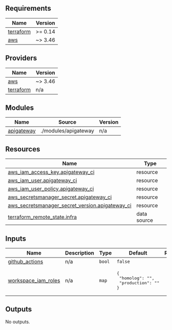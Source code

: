## Requirements

| Name | Version |
|------|---------|
| <a name="requirement_terraform"></a> [terraform](#requirement\_terraform) | >= 0.14 |
| <a name="requirement_aws"></a> [aws](#requirement\_aws) | ~> 3.46 |

## Providers

| Name | Version |
|------|---------|
| <a name="provider_aws"></a> [aws](#provider\_aws) | ~> 3.46 |
| <a name="provider_terraform"></a> [terraform](#provider\_terraform) | n/a |

## Modules

| Name | Source | Version |
|------|--------|---------|
| <a name="module_apigateway"></a> [apigateway](#module\_apigateway) | ./modules/apigateway | n/a |

## Resources

| Name | Type |
|------|------|
| [aws_iam_access_key.apigateway_ci](https://registry.terraform.io/providers/hashicorp/aws/latest/docs/resources/iam_access_key) | resource |
| [aws_iam_user.apigateway_ci](https://registry.terraform.io/providers/hashicorp/aws/latest/docs/resources/iam_user) | resource |
| [aws_iam_user_policy.apigateway_ci](https://registry.terraform.io/providers/hashicorp/aws/latest/docs/resources/iam_user_policy) | resource |
| [aws_secretsmanager_secret.apigateway_ci](https://registry.terraform.io/providers/hashicorp/aws/latest/docs/resources/secretsmanager_secret) | resource |
| [aws_secretsmanager_secret_version.apigateway_ci](https://registry.terraform.io/providers/hashicorp/aws/latest/docs/resources/secretsmanager_secret_version) | resource |
| [terraform_remote_state.infra](https://registry.terraform.io/providers/hashicorp/terraform/latest/docs/data-sources/remote_state) | data source |

## Inputs

| Name | Description | Type | Default | Required |
|------|-------------|------|---------|:--------:|
| <a name="input_github_actions"></a> [github\_actions](#input\_github\_actions) | n/a | `bool` | `false` | no |
| <a name="input_workspace_iam_roles"></a> [workspace\_iam\_roles](#input\_workspace\_iam\_roles) | n/a | `map` | <pre>{<br>  "homolog": "",<br>  "production": ""<br>}</pre> | no |

## Outputs

No outputs.
